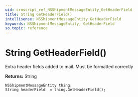 ```yaml
---
uid: crmscript_ref_NSShipmentMessageEntity_GetHeaderField
title: String GetHeaderField()
intellisense: NSShipmentMessageEntity.GetHeaderField
keywords: NSShipmentMessageEntity, GetHeaderField
so.topic: reference
---
```


# String GetHeaderField()

Extra header fields added to mail. Must be formatted correctly

**Returns:** String

```crmscript
NSShipmentMessageEntity thing;
String headerField  = thing.GetHeaderField();
```

